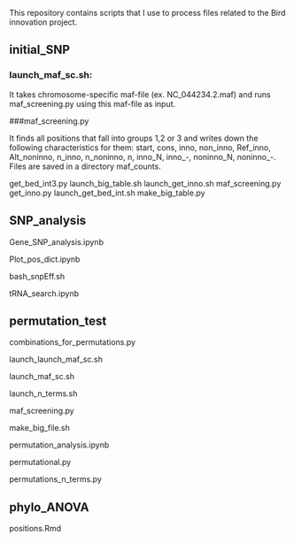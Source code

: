 This repository contains scripts that I use to process files related to the Bird innovation project.

## initial_SNP


### launch_maf_sc.sh: 

It takes chromosome-specific maf-file (ex. NC_044234.2.maf) and runs maf_screening.py using this maf-file as input.

###maf_screening.py

It finds all positions that fall into groups 1,2 or 3 and writes down the following characteristics for them: start, cons, inno, non_inno, Ref_inno, Alt_noninno, n_inno, n_noninno, n, inno_N, inno_-, noninno_N, noninno_-. Files are saved in a directory maf_counts.

get_bed_int3.py  launch_big_table.sh    launch_get_inno.sh  maf_screening.py
get_inno.py      launch_get_bed_int.sh      make_big_table.py


## SNP_analysis


Gene_SNP_analysis.ipynb

Plot_pos_dict.ipynb

bash_snpEff.sh

tRNA_search.ipynb

## permutation_test


combinations_for_permutations.py

launch_launch_maf_sc.sh

launch_maf_sc.sh

launch_n_terms.sh

maf_screening.py

make_big_file.sh

permutation_analysis.ipynb

permutational.py

permutations_n_terms.py


## phylo_ANOVA


positions.Rmd
